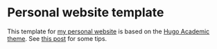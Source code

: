 # Personal website template

This template for [my personal website](http://www.statslab.cam.ac.uk/~qz280/) is based on the [Hugo Academic theme](https://github.com/wowchemy/starter-hugo-academic). See [this post](http://www.statslab.cam.ac.uk/~qz280/post/migrating/) for some tips.
